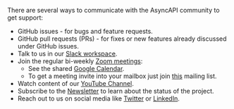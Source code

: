 There are several ways to communicate with the AsyncAPI community to get support:

* GitHub issues - for bugs and feature requests.
* GitHub pull requests (PRs) - for fixes or new features already discussed under GitHub issues.
* Talk to us in our [Slack workspace](https://www.asyncapi.com/slack-invite).
* Join the regular bi-weekly [Zoom meetings](https://zoom.us/j/165106914):
  * See the shared [Google Calendar](https://calendar.google.com/calendar?cid=dGJyYmZxNGRlNWJjbmd0OG9rdmV2NGxzdGtAZ3JvdXAuY2FsZW5kYXIuZ29vZ2xlLmNvbQ). 
  * To get a meeting invite into your mailbox just join [this](https://groups.google.com/forum/#!forum/asyncapi-users) mailing list.
* Watch content of our [YouTube Channel](https://www.youtube.com/playlist?list=PLbi1gRlP7pijUwZJErzyYf_Rc-PWu4lXS).
* Subscribe to the [Newsletter](https://www.asyncapi.com/#newsletter) to learn about the status of the project.
* Reach out to us on social media like [Twitter](https://twitter.com/AsyncAPISpec) or [LinkedIn](https://www.linkedin.com/company/asyncapi/).
